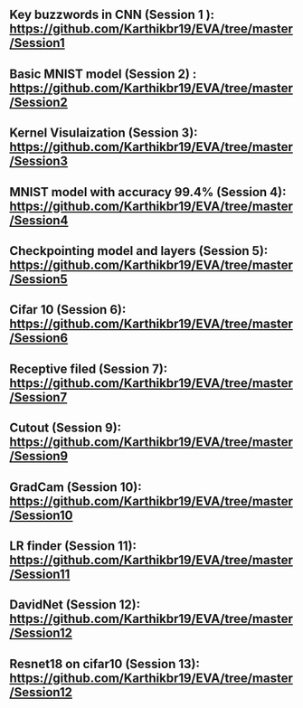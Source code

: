 ## Key buzzwords in CNN (Session 1 ): https://github.com/Karthikbr19/EVA/tree/master/Session1

## Basic MNIST model (Session 2) : https://github.com/Karthikbr19/EVA/tree/master/Session2

## Kernel Visulaization (Session 3): https://github.com/Karthikbr19/EVA/tree/master/Session3

## MNIST model with accuracy 99.4% (Session 4): https://github.com/Karthikbr19/EVA/tree/master/Session4

## Checkpointing model and layers (Session 5): https://github.com/Karthikbr19/EVA/tree/master/Session5
 
## Cifar 10 (Session 6): https://github.com/Karthikbr19/EVA/tree/master/Session6

## Receptive filed (Session 7): https://github.com/Karthikbr19/EVA/tree/master/Session7

## Cutout (Session 9): https://github.com/Karthikbr19/EVA/tree/master/Session9

## GradCam (Session 10): https://github.com/Karthikbr19/EVA/tree/master/Session10

## LR finder (Session 11): https://github.com/Karthikbr19/EVA/tree/master/Session11

## DavidNet (Session 12): https://github.com/Karthikbr19/EVA/tree/master/Session12

## Resnet18 on cifar10 (Session 13): https://github.com/Karthikbr19/EVA/tree/master/Session12
